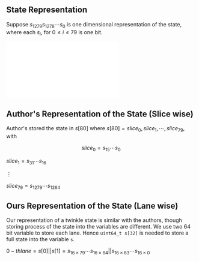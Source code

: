 
## State Representation
Suppose $s_{1279} s_{1278} \cdots s_0$ is one dimensional representation of the state, where each $s_i$, for $0 \leq i \leq 79$ is one bit.

![twinkle state](state.pdf)

## Author's Representation of the State (Slice wise)
Author's stored the state in $s[80]$ where $s[80] = {slice_0, slice_1, \cdots, slice_{79}}$,
with

$$slice_0 = s_{15} \cdots s_{0}$$

$slice_1 = s_{31} \cdots s_{16}$

$\vdots$

$slice_{79} = s_{1279} \cdots s_{1264}$

## Ours Representation of the State (Lane wise)
Our representation of a twinkle state is similar with the authors, though storing process of the
state into the variables are different. We use two 64 bit variable to store each lane. Hence
`uint64_t s[32]` is needed to store a full state into the variable `s`.

$0-th lane = s[0]||s[1] = s_{16\times 79} \cdots s_{16\times 64} ||  s_{16\times 63} \cdots s_{16\times 0}$ 
